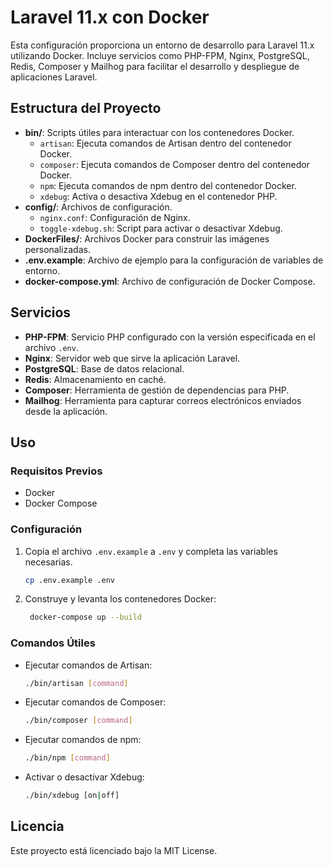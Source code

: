 # Laravel 11.x con Docker

Esta configuración proporciona un entorno de desarrollo para Laravel 11.x utilizando Docker. Incluye servicios como PHP-FPM, Nginx, PostgreSQL, Redis, Composer y Mailhog para facilitar el desarrollo y despliegue de aplicaciones Laravel.

## Estructura del Proyecto

- **bin/**: Scripts útiles para interactuar con los contenedores Docker.
  - `artisan`: Ejecuta comandos de Artisan dentro del contenedor Docker.
  - `composer`: Ejecuta comandos de Composer dentro del contenedor Docker.
  - `npm`: Ejecuta comandos de npm dentro del contenedor Docker.
  - `xdebug`: Activa o desactiva Xdebug en el contenedor PHP.
- **config/**: Archivos de configuración.
  - `nginx.conf`: Configuración de Nginx.
  - `toggle-xdebug.sh`: Script para activar o desactivar Xdebug.
- **DockerFiles/**: Archivos Docker para construir las imágenes personalizadas.
- **.env.example**: Archivo de ejemplo para la configuración de variables de entorno.
- **docker-compose.yml**: Archivo de configuración de Docker Compose.

## Servicios

- **PHP-FPM**: Servicio PHP configurado con la versión especificada en el archivo `.env`.
- **Nginx**: Servidor web que sirve la aplicación Laravel.
- **PostgreSQL**: Base de datos relacional.
- **Redis**: Almacenamiento en caché.
- **Composer**: Herramienta de gestión de dependencias para PHP.
- **Mailhog**: Herramienta para capturar correos electrónicos enviados desde la aplicación.

## Uso

### Requisitos Previos

- Docker
- Docker Compose

### Configuración

1. Copia el archivo `.env.example` a `.env` y completa las variables necesarias.

   ```sh
   cp .env.example .env
   ```
2. Construye y levanta los contenedores Docker:

   ```sh
    docker-compose up --build
    ```
    
### Comandos Útiles

  - Ejecutar comandos de Artisan:

    ```sh
    ./bin/artisan [command]
    ```

  - Ejecutar comandos de Composer:

    ```sh
    ./bin/composer [command]
    ```

  - Ejecutar comandos de npm:

    ```sh
    ./bin/npm [command]
    ```

  - Activar o desactivar Xdebug:

    ```sh
    ./bin/xdebug [on|off]
    ```

## Licencia
Este proyecto está licenciado bajo la MIT License.
